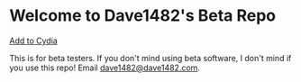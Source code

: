 # Welcome to Dave1482's Beta Repo

[Add to Cydia](cydia://url/https://cydia.saurik.com/api/share#?source=https://beta.dave1482.com/)

This is for beta testers. If you don't mind using beta software, I don't mind if you use this repo! Email dave1482@dave1482.com.
